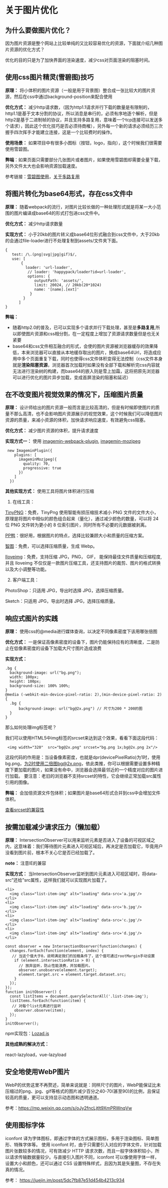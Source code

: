 # 关于图片优化

## **为什么要做图片优化？**

因为图片资源是整个网站上比较单纯的又比较容易优化的资源，下面就介绍几种图片资源的优化方式？

优化的目的只是为了加快界面的渲染速度，减少css对页面渲染的阻塞时间。

## 使用css图片精灵(雪碧图)技巧

 **原理：** 将小体积的图片资源（一般是用于背景图）整合成一张比较大的图片资源，然后在css中通过background-position来配合使用

**优化方式：** 减少http请求数，（因为http1.1请求并行下载的数量是有限制的，http1.1是基于文本分割的协议，所以消息是串行的，必须有序地逐个解析，但是http2是基于二进制帧的协议，并且支持多路复用，意味着一个tcp连接可以发送多个请求），因此这个优化技巧是否必须待商榷），另外每一个新的请求必须经历三次握手四次挥手才能建立连接，这是一个比较费时的操作。

**使用场景：** 如果项目中有很多小图标（按钮，logo，指向），这个时候我们很需要使用雪碧图。

**弊端**：如果页面只需要部分几张图片或者图片，如果使用雪碧图却需要全量下载，另外文件太大也会影响资源加载速度。

参考链接：[雪碧图使用](<https://www.jianshu.com/p/50f96ce566e0>)，[关于多路复用](<https://www.cnblogs.com/wangxi01/p/11202201.html>)

## 将图片转化为base64形式，存在css文件中

**原理：** 随着webpack的流行，对图片比较长做的一种处理形式就是将某一大小范围的图片编译成base64的形式打包进css文件中。

**优化方式：** 减少http请求数量

**实现方式：** 小于20kb的图片转义成base64位形式融合到css文件中，大于20kb的会通过file-loader进行不处理复制到assets/文件夹下面。 

```
{
   test: /\.(png|svg|jpg|gif)$/,
   use: [
       {
         loader: 'url-loader',
          // loader: 'happypack/loader?id=url-loader', 
          options: {
             outputPath: 'assets/',
             limit: 20024, // 20kb(20*1024)
             name: '[name].[ext]'
           }
        }
      ]
}
```

**弊端：**

- 随着http2.0的普及，已可以实现多个请求并行下载处理，甚至是**多路复用**,所以即使图片资源和css相分割，在一定程度上增加了资源请求数量但是也无关紧要
- base64和css文件相互融合的形式，会使的图片资源被浏览器缓存的效果降低，本来浏览器可以直接从本地缓存取出的图片，换成base64Url，将造成应用中多个页面重复下载，同时也使得css文件体积变得无法控制（css文件本身就是**渲染阻塞资源**，浏览器首次加载时如果没有全部下载和解析完css内容就无法进行渲染树的构建，而base64的嵌入则是雪上加霜，这将把原先浏览器可以进行优化的图片异步加载，变成首屏渲染的阻塞和延迟）

## 在不改变图片视觉效果的情况下，压缩图片质量

**原理：** 设计师给出的图片资源一般而言是比较高清的，但是有时候即使图片的质量不那么高清，也不会影响图片资源展示的视觉效果，这个时候我们可以降低图片资源的质量，来减小资源的体积，加快请求响应速度，有效避免css阻塞。

**优化方式：** 减少图片资源的体积，提升请求速度

**实现方式一：** 使用 [imagemin-webpack-plugin](<https://www.npmjs.com/package/imagemin-webpack-plugin>), [imagemin-mozjpeg](<https://www.npmjs.com/package/imagemin-mozjpeg>)

```
 new ImageminPlugin({
    plugins: [
      imageminMozjpeg({
        quality: 70,
        progressive: true
      })
    ]
  })
```
**其他实现方式：** 使用工具将图片体积进行压缩

1. 在线工具：

[TinyPNG](<https://tinypng.com/>)：免费，TinyPng  使用智能有损压缩技术减小 PNG 文件的文件大小，原理是将图片中相似的颜色组合起来（量化），通过减少颜色的数量，可以将 24 位 PNG 文件转为更小的 8 位索引图片，同时所有不必要的元数据被剥离。

[PP鸭](<http://ppduck.com/>)：很好用，根据图片的特点，选择比较兼顾大小和质量的压缩方案。

[智图](<https://zhitu.isux.us/>)：免费，可以选择压缩质量，生成 Webp。

[Iloveimg](<https://www.iloveimg.com/zh-cn>)：免费，支持压缩 JPG，PNG， GIF， 能保持最佳文件质量和压缩程度, 并且 Iloveimg 不仅仅是一款图片压缩工具，还支持图片的裁剪、图片的格式转换以及大小调整等功能。

2. 客户端工具：

PhotoShop：只适用 JPG，导出时选择 JPG，选择压缩质量。

Sketch：只适用 JPG，导出时选择 JPG，选择压缩质量。

## 响应式图片的实践

**原理：** 使用css的@media进行媒体查询，以决定不同像素密度下该用哪张倍图

**优化方式：** 一是保证高像素密度的设备下，图片仍能保持应有的清晰度，二是防止在低像素密度的设备下加载大尺寸图片造成浪费

**实现方式：**

```
.bg {
  background-image: url("bg.png");
  width: 100px;
  height: 100px;
  background-size: 100% 100%;
}
@media (-webkit-min-device-pixel-ratio: 2),(min-device-pixel-ratio: 2)
{
  .bg {
      background-image: url("bg@2x.png") // 尺寸为200 * 200的图
  }
}
```

那么如何处理img标签呢？

我们可以使用HTML5中img标签的srcset来达到这个效果，看看下面这段代码：

```
 <img width="320"  src="bg@2x.png" srcset="bg.png 1x;bg@2x.png 2x"/>
```

这段代码的作用是：当设备像素密度，也就是dpr(devicePixelRatio)为1时，使用bg.png，为2时使用二倍图bg@2x.png，依此类推，你可以根据需要设置多种精度下要加载的图片，如果没有命中，浏览器会选择最邻近的一个精度对应的图片进行加载。
要注意：老旧的浏览器不支持srcset的特性，它会继续正常加载src属性引用的图像。


**弊端：** 会加倍资源文件包体积；如果图片是base64形式合并到css中会增加文件体积。

[查看srcset的兼容性](<https://caniuse.com/#search=srcset>)

## 按需加载减少请求压力（懒加载）

**原理：** IntersectionObserver可以用来监听元素是否进入了设备的可视区域之内，这意味着：我们等待图片元素进入可视区域后，再决定是否加载它，毕竟用户没看到图片前，根本不关心它是否已经加载了。

**note：** 注意IE的兼容

**实现方式：** 当IntersectionObserver监听到图片元素进入可视区域时，将data-src”还给”src属性，这样我们就可以实现图片加载了。

```
<li>
  <img class="list-item-img" alt="loading" data-src='a.jpg'/>
</li>
<li>
  <img class="list-item-img" alt="loading" data-src='b.jpg'/>
</li>
<li>
  <img class="list-item-img" alt="loading" data-src='c.jpg'/>
</li>
<li>
  <img class="list-item-img" alt="loading" data-src='d.jpg'/>
</li>

const observer = new IntersectionObserver(function(changes) {
  changes.forEach(function(element, index) {
   // 当这个值大于0，说明满足我们的加载条件了，这个值可通过rootMargin手动设置
    if (element.intersectionRatio > 0) {
      // 放弃监听，防止性能浪费，并加载图片。
      observer.unobserve(element.target);
      element.target.src = element.target.dataset.src;
    }
  });
});
function initObserver() {
  const listItems = document.querySelectorAll('.list-item-img');
  listItems.forEach(function(item) {
   // 对每个list元素进行监听
    observer.observe(item);
  });
}
initObserver();
```
npm实现包：[Lozad.js](<https://www.npmjs.com/package/lozad>)

**其他成熟的解决方式：** 

react-lazyload，vue-lazyload


## 安全地使用WebP图片

WebP的优势这里不再赘述，简单来说就是：同样尺寸的图片，WebP能保证比未压缩过的png、jpg、gif等格式的图片减少百分之40-70(甚至90)的比例，且保证较高的质量，更可以支持显示动态图和透明通道。

参考：<https://mp.weixin.qq.com/s/oJy2fncLjtlt9XmPRWnqVw>

## 使用图标字体

iconfont 译为字体图标，即通过字体的方式展示图标，多用于渲染图标、简单图形、特殊字体等。
使用 iconfont 时，由于只需要引入对应的字体文件，针对加载图片张数较多的情况，可有效减少 
HTTP 请求次数，而且一般字体体积较小，所以请求传输数据量较少。与直接引入图片不同，iconfont 
可以像使用字体一样，设置大小和颜色，还可以通过 CSS 设置特殊样式，且因为其是矢量图，不存在失真的情况。

参考： <https://juejin.im/post/5dc7fb87e51d454b4213c934>